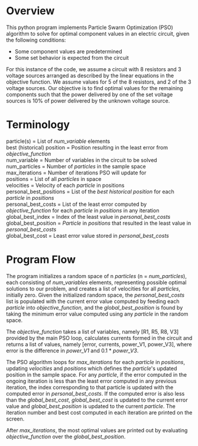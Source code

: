 # Overview
This python program implements Particle Swarm Optimization (PSO) algorithm to
solve for optimal component values in an electric circuit, given the following conditions:  
- Some component values are predetermined
- Some set behavior is expected from the circuit

For this instance of the code, we assume a circuit with 8 resistors and 3 voltage sources
arranged as described by the linear equations in the objective function.
We assume values for 5 of the 8 resistors, and 2 of the 3 voltage sources. Our objective
is to find optimal values for the remaining components such that the power delivered by
one of the set voltage sources is 10% of power delivered by the unknown voltage source.

# Terminology
particle(s) = List of _num_variable_ elements  
best (historical) position = Position resulting in the least error from _objective_function_  
num_variable = Number of variables in the circuit to be solved  
num_particles = Number of _particles_ in the sample space  
max_iterations = Number of iterations PSO will update for  
positions = List of all _particles_ in space  
velocities = Velocity of each _particle_ in positions  
personal_best_positions = List of the _best historical position_ for each _particle_ in _positions_  
personal_best_costs = List of the least error computed by _objective_function_ for each _particle_ in _positions_ in any iteration  
global_best_index = Index of the least value in _personal_best_costs_  
global_best_position = _Particle_ in _positions_ that resulted in the least value in _personal_best_costs_  
global_best_cost = Least error value stored in _personal_best_costs_

# Program Flow
The program initializes a random space of n _particles_ (n = _num_particles_), each
consisting of _num_variables_ elements, representing possible optimal solutions to our
problem, and creates a list of velocities for all _particles_, initially zero. 
Given the initialized random space, the _personal_best_costs_ list is populated with the current error value
computed by feeding each _particle_ into _objective_function_, and the _global_best_position_ is
found by taking the minimum error value computed using any _particle_ in the random space.

The _objective_function_ takes a list of variables, namely [R1, R5, R8, V3] provided by
the main PSO loop, calculates currents formed in the circuit and returns a list of values,
namely [error, currents, power_V1, power_V3], where error is the difference in _power_V1_
and 0.1 * _power_V3_.

The PSO algorithm loops for _max_iterations_ for each _particle_ in _positions_, updating
_velocities_ and _positions_ which defines the _particle_'s updated position in the sample space. For any _particle_, if the 
error computed in the ongoing iteration is less than the least error computed in any previous iteration, 
the index corresponding to that particle is updated with the computed error in _personal_best_costs_. 
If the computed error is also less than the _global_best_cost_, _global_best_cost_ is updated to the current error
value and _global_best_position_ is updated to the current _particle_. The iteration number and
best cost computed in each iteration are printed on the screen.

After _max_iterations_, the most optimal values are printed out by evaluating
_objective_function_ over the _global_best_position_.
